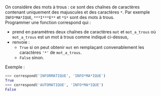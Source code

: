 On considère des mots à trous : ce sont des chaînes de caractères contenant uniquement
des majuscules et des caractères `*`. Par exemple `INFO*MA*IQUE`, `***I***E**` et
`*S*` sont des mots à trous.  
Programmer une fonction correspond qui :

- prend en paramètres deux chaînes de caractères `mot` et `mot_a_trous` où
`mot_a_trous` est un mot à trous comme indiqué ci-dessus, 
- renvoie :
    - `True` si on peut obtenir `mot` en remplaçant convenablement les caractères
`'*'` de `mot_a_trous`.
    - `False` sinon.


Exemple :

```python
>>> correspond('INFORMATIQUE', 'INFO*MA*IQUE')
True
>>> correspond('AUTOMATIQUE', 'INFO*MA*IQUE')
False
```